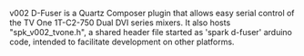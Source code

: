 v002 D-Fuser is a Quartz Composer plugin that allows easy serial control of the TV One 1T-C2-750 Dual DVI series mixers. It also hosts "spk\_v002\_tvone.h", a shared header file started as 'spark d-fuser' arduino code, intended to facilitate development on other platforms.